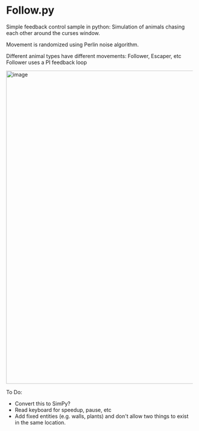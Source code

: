 # Follow.py

Simple feedback control sample in python: Simulation of animals chasing each other around the curses window.

Movement is randomized using Perlin noise algorithm.

Different animal types have different movements: Follower, Escaper, etc
Follower uses a PI feedback loop

<img width="845" alt="image" src="https://user-images.githubusercontent.com/979694/163905439-ccf43199-4b99-4839-9ed9-ac74738a4f4d.png">

    
To Do:
* Convert this to SimPy?
* Read keyboard for speedup, pause, etc
* Add fixed entities (e.g. walls, plants) and don't allow two things to exist in the same location.
